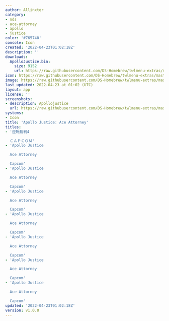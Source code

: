 ```yaml
---
author: Allinxter
category:
- nds
- ace-attorney
- apollo
- justice
color: '#765740'
console: Icon
created: '2022-04-23T01:02:18Z'
description: ''
downloads:
  ApolloJustice.bin:
    size: 9152
    url: https://raw.githubusercontent.com/DS-Homebrew/twlmenu-extras/master/_nds/TWiLightMenu/icons/ApolloJustice.bin
icon: https://raw.githubusercontent.com/DS-Homebrew/twlmenu-extras/master/_nds/TWiLightMenu/icons/gif/ApolloJustice.gif
image: https://raw.githubusercontent.com/DS-Homebrew/twlmenu-extras/master/_nds/TWiLightMenu/icons/gif/ApolloJustice.gif
last_updated: 2022-04-23 at 01:02 (UTC)
layout: app
license: ''
screenshots:
- description: Apollojustice
  url: https://raw.githubusercontent.com/DS-Homebrew/twlmenu-extras/master/_nds/TWiLightMenu/icons/gif/ApolloJustice.gif
systems:
- Icon
title: 'Apollo Justice: Ace Attorney'
titles:
- '逆転裁判4

  ＣＡＰＣＯＭ'
- 'Apollo Justice

  Ace Attorney

  Capcom'
- 'Apollo Justice

  Ace Attorney

  Capcom'
- 'Apollo Justice

  Ace Attorney

  Capcom'
- 'Apollo Justice

  Ace Attorney

  Capcom'
- 'Apollo Justice

  Ace Attorney

  Capcom'
- 'Apollo Justice

  Ace Attorney

  Capcom'
- 'Apollo Justice

  Ace Attorney

  Capcom'
updated: '2022-04-23T01:02:18Z'
version: v1.0.0
---
```

